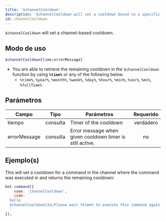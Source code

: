 ```yaml
---
title: '$channelCooldown'
description: '$channelCooldown will set a cooldown bound to a specific channel after execution of the command.'
id: channelCooldown
---
```


`$channelCooldown` will set a channel-based cooldown.

## Modo de uso

```php
$channelCooldown[time;errorMessage]
```

* You are able to retrieve the remaining cooldown in the `$channelCooldown` function by using **`%time%`** or any of the following below.
    * `%time%`, `%year%`, `%month%`, `%week%`, `%day%`, `%hour%`, `%min%`, `%sec%`, `%ms%`, `%fullTime%`

## Parámetros

| Campo        | Tipo     | Parámetros                                               | Requerido |
| ------------ | -------- | -------------------------------------------------------- |:---------:|
| tiempo       | consulta | Timer of the cooldown                                    | verdadero |
| errorMessage | consulta | Error message when given cooldown timer is still active. |    no     |

## Ejemplo(s)

This will set a cooldown for a command in the channel where the command was executed in and returns the remaining cooldown:

```javascript
bot.command({
    name: 'channelCooldown',
    code: `
  hello
  $channelCooldown[2m;Please wait %time% to execute this command again.]
  `
});
```

